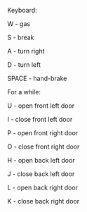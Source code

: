Keyboard:

W - gas

S - break

A - turn right

D - turn left

SPACE - hand-brake

For a while:

U - open front left door

I - close front left door

P - open front right door

O - close front right door

H - open back left door

J - close back left door

L - open back right door

K - close back right door

